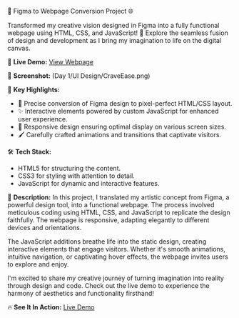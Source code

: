 🎨 Figma to Webpage Conversion Project 🌐

Transformed my creative vision designed in Figma into a fully functional webpage using HTML, CSS, and JavaScript! 🚀 Explore the seamless fusion of design and development as I bring my imagination to life on the digital canvas.

🔗 **Live Demo:** [View Webpage](your-webpage-link)

📸 **Screenshot:**
(Day 1/UI Design/CraveEase.png)

🎉 **Key Highlights:**
- 🎨 Precise conversion of Figma design to pixel-perfect HTML/CSS layout.
- ✨ Interactive elements powered by custom JavaScript for enhanced user experience.
- 📐 Responsive design ensuring optimal display on various screen sizes.
- 🖌️ Carefully crafted animations and transitions that captivate visitors.

🛠️ **Tech Stack:**
- HTML5 for structuring the content.
- CSS3 for styling with attention to detail.
- JavaScript for dynamic and interactive features.

📝 **Description:**
In this project, I translated my artistic concept from Figma, a powerful design tool, into a functional webpage. The process involved meticulous coding using HTML, CSS, and JavaScript to replicate the design faithfully. The webpage is responsive, adapting elegantly to different devices and orientations.

The JavaScript additions breathe life into the static design, creating interactive elements that engage visitors. Whether it's smooth animations, intuitive navigation, or captivating hover effects, the webpage invites users to explore and enjoy.

I'm excited to share my creative journey of turning imagination into reality through design and code. Check out the live demo to experience the harmony of aesthetics and functionality firsthand!

🔥 **See It In Action:** [Live Demo](your-webpage-link)
